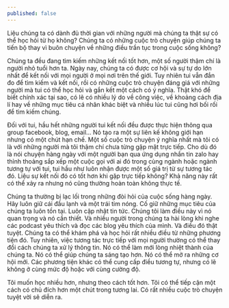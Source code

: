 ```yaml
---
published: false
---
```

Liệu chúng ta có dành đủ thời gian với những người mà chúng ta thật sự có thể học hỏi từ họ không? Chúng ta có những cuộc trò chuyện giúp chúng ta tiến bộ thay vì buôn chuyện về những điều trần tục trong cuộc sống không?

Chúng ta đều đang tìm kiếm những kết nối tốt hơn, một số người thậm chí là người nhỏ tuổi hơn ta. Ngày nay, chúng ta có được cơ hội và sự tự do lớn nhất để kết nối với mọi người ở mọi nơi trên thế giới. Tuy nhiên tui vẫn đắn đo để tìm kiếm và kết nối, rồi có những cuộc trò chuyện đáng giá với những người mà tui có thể học hỏi và gắn kết một cách có ý nghĩa. Thật khó để biết chính xác tại sao, có lẽ có nhiều lý do về công việc, về khoảng cách địa lí hay về những mục tiêu cá nhân khác biệt và nhiều lúc tui cũng hơi bối rối để tìm kiếm chúng.

Đối với tui, hầu hết những người tui kết nối đều được thực hiện thông qua group facebook, blog, email... Nó tạo ra một sự liên kế không giới hạn nhưng có một chút hạn chế. Một số cuộc trò chuyện ý nghĩa nhất mà tôi có là với những người mà tôi thậm chí chưa từng gặp mặt trực tiếp. Cho dù đó là nói chuyện hàng ngày với một người bạn qua ứng dụng nhắn tin zalo hay thỉnh thoảng sắp xếp một cuộc gọi với ai đó trong cùng ngành hoặc ngành tương tự với tui, tui hầu như luôn nhận được một số giá trị từ sự tương tác đó. Liệu sự kết nối đó có tốt hơn khi gặp trực tiếp không? Khả năng này rất có thể xảy ra nhưng nó cũng thường hoàn toàn không thực tế.

Chúng ta thường bị lạc lối trong những đòi hỏi của cuộc sống hàng ngày. Hãy luôn giữ cái đầu lạnh và một trái tim nóng. Cố giữ những mục tiêu của chúng ta luôn tồn tại. Luôn cập nhật tin tức. Chúng tôi làm điều này vì nó quan trọng và nó cần thiết. Và nhiều người trong chúng ta hài lòng khi nghe các podcast yêu thích và đọc các blog yêu thích của mình. Và điều đó thật tuyệt. Chúng ta có thể khám phá và học hỏi rất nhiều điều từ những phương tiện đó. Tuy nhiên, việc tương tác trực tiếp với mọi người thường có thể thay đổi cách chúng ta xử lý thông tin. Nó có thể làm mới lòng nhiệt thành của chúng ta. Nó có thể giúp chúng ta sáng tạo hơn. Nó có thể mở ra những cơ hội mới. Các phương tiện khác có thể cung cấp điều tương tự, nhưng có lẽ không ở cùng mức độ hoặc với cùng cường độ.

Tôi muốn học nhiều hơn, nhưng theo cách tốt hơn. Tôi có thể tiếp cận một cách có chủ đích hơn một chút trong tương lai. Có rất nhiều cuộc trò chuyện tuyệt vời sẽ diễn ra.